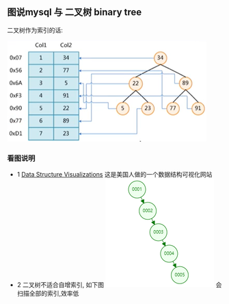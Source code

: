 ## 图说mysql 与 二叉树 binary tree

二叉树作为索引的话:

![binary tree](/pic/mysql/binary-tree.png)

### 看图说明

- 1 [Data Structure Visualizations](https://www.cs.usfca.edu/~galles/visualization/Algorithms.html) 这是美国人做的一个数据结构可视化网站
- 2 二叉树不适合自增索引, 如下图
   ![auto increment](/pic/mysql/binary-tree-auto-increment.png)
    会扫描全部的索引,效率低
